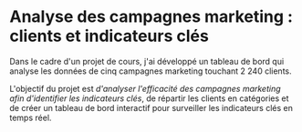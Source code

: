 # Analyse des campagnes marketing : clients et indicateurs clés
Dans le cadre d'un projet de cours, j'ai développé un tableau de bord qui analyse les données de cinq campagnes marketing touchant 2 240 clients.

L'objectif du projet est *d'analyser l'efficacité des campagnes marketing afin d'identifier les indicateurs clés*, de répartir les clients en catégories et de créer un tableau de bord interactif pour surveiller les indicateurs clés en temps réel.
